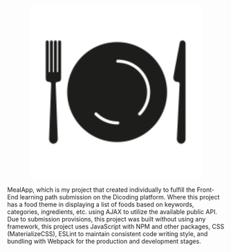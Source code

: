 <p align="center"><a href="https://rendyp-meal.vercel.app/" target="_blank"><img src="src/images/logo.png" width="400" alt="Laravel Logo"></a></p>
MealApp, which is my project that created individually to fulfill the Front-End learning path submission on the Dicoding platform. Where this project has a food theme in displaying a list of foods based on keywords, categories, ingredients, etc. using AJAX to utilize the available public API. Due to submission provisions, this project was built without using any framework, this project uses JavaScript with NPM and other packages, CSS (MaterializeCSS), ESLint to maintain consistent code writing style, and bundling with Webpack for the production and development stages.
